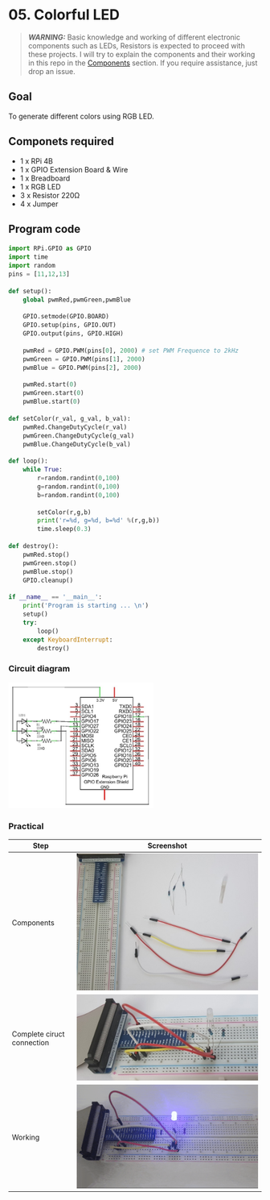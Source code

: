 # 05. Colorful LED

> **_WARNING:_** Basic knowledge and working of different electronic components such as LEDs, Resistors is expected to proceed with these projects. I will try to explain the components and their working in this repo in the [Components](../00_Components/README.md) section. If you require assistance, just drop an issue.

## Goal

To generate different colors using RGB LED.

## Componets required

- 1 x RPi 4B
- 1 x GPIO Extension Board & Wire
- 1 x Breadboard
- 1 x RGB LED
- 3 x Resistor 220Ω
- 4 x Jumper

## Program code

```python
import RPi.GPIO as GPIO
import time
import random
pins = [11,12,13]

def setup():
    global pwmRed,pwmGreen,pwmBlue

    GPIO.setmode(GPIO.BOARD)
    GPIO.setup(pins, GPIO.OUT)
    GPIO.output(pins, GPIO.HIGH)

    pwmRed = GPIO.PWM(pins[0], 2000) # set PWM Frequence to 2kHz
    pwmGreen = GPIO.PWM(pins[1], 2000)
    pwmBlue = GPIO.PWM(pins[2], 2000)

    pwmRed.start(0)
    pwmGreen.start(0)
    pwmBlue.start(0)

def setColor(r_val, g_val, b_val):
    pwmRed.ChangeDutyCycle(r_val)
    pwmGreen.ChangeDutyCycle(g_val)
    pwmBlue.ChangeDutyCycle(b_val)

def loop():
    while True:
        r=random.randint(0,100)
        g=random.randint(0,100)
        b=random.randint(0,100)

        setColor(r,g,b)
        print('r=%d, g=%d, b=%d' %(r,g,b))
        time.sleep(0.3)

def destroy():
    pwmRed.stop()
    pwmGreen.stop()
    pwmBlue.stop()
    GPIO.cleanup()

if __name__ == '__main__':
    print('Program is starting ... \n')
    setup()
    try:
        loop()
    except KeyboardInterrupt:
        destroy()

```

### Circuit diagram

<img src="./img/01_circuit_diagram.png" alt="circuit_diagram" height=250></img>

### Practical

| Step                       | Screenshot                           |
| -------------------------- | ------------------------------------ |
| Components                 | ![](./img/02_components.jpg)         |
| Complete ciruct connection | ![](./img/03_circuit_connection.jpg) |
| Working                    | ![](./img/04_working.gif)            |
